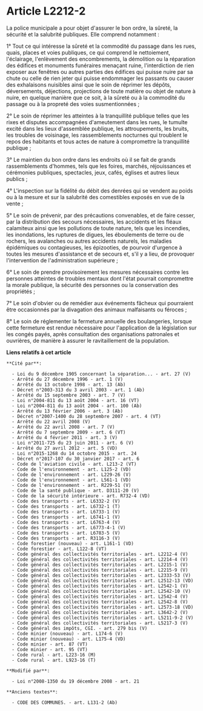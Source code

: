 # Article L2212-2

La police municipale a pour objet d'assurer le bon ordre, la sûreté, la sécurité et la salubrité publiques. Elle comprend
notamment : 

1° Tout ce qui intéresse la sûreté et la commodité du passage dans les rues, quais, places et voies publiques, ce qui
comprend le nettoiement, l'éclairage, l'enlèvement des encombrements, la démolition ou la  réparation des édifices et
monuments funéraires menaçant ruine, l'interdiction de rien exposer aux fenêtres ou autres parties des édifices qui puisse
nuire par sa chute ou celle de rien jeter qui puisse endommager les passants ou causer des exhalaisons nuisibles ainsi que le
soin de réprimer les dépôts, déversements, déjections, projections de toute matière ou objet de nature à nuire, en quelque
manière que ce soit, à la sûreté ou à la commodité du passage ou à la propreté des voies susmentionnées ; 

2° Le soin de réprimer les atteintes à la tranquillité publique telles que les rixes et disputes accompagnées d'ameutement
dans les rues, le tumulte excité dans les lieux d'assemblée publique, les attroupements, les bruits, les troubles de
voisinage, les rassemblements nocturnes qui troublent le repos des habitants et tous actes de nature à compromettre la
tranquillité publique ; 

3° Le maintien du bon ordre dans les endroits où il se fait de grands rassemblements d'hommes, tels que les foires, marchés,
réjouissances et cérémonies publiques, spectacles, jeux, cafés, églises et autres lieux publics ; 

4° L'inspection sur la fidélité du débit des denrées qui se vendent au poids ou à la mesure et sur la salubrité des
comestibles exposés en vue de la vente ; 

5° Le soin de prévenir, par des précautions convenables, et de faire cesser, par la distribution des secours nécessaires, les
accidents et les fléaux calamiteux ainsi que les pollutions de toute nature, tels que les incendies, les inondations, les
ruptures de digues, les éboulements de terre ou de rochers, les avalanches ou autres accidents naturels, les maladies
épidémiques ou contagieuses, les épizooties, de pourvoir d'urgence à toutes les mesures d'assistance et de secours et, s'il y
a lieu, de provoquer l'intervention de l'administration supérieure ; 

6° Le soin de prendre provisoirement les mesures nécessaires contre les personnes atteintes de troubles mentaux dont l'état
pourrait compromettre la morale publique, la sécurité des personnes ou la conservation des propriétés ; 

7° Le soin d'obvier ou de remédier aux événements fâcheux qui pourraient être occasionnés par la divagation des animaux
malfaisants ou féroces ; 

8° Le soin de réglementer la fermeture annuelle des boulangeries, lorsque cette fermeture est rendue nécessaire pour
l'application de la législation sur les congés payés, après consultation des organisations patronales et ouvrières, de
manière à assurer le ravitaillement de la population.

**Liens relatifs à cet article**

	**Cité par**:

	  - Loi du 9 décembre 1905 concernant la séparation... - art. 27 (V)
	  - Arrêté du 27 décembre 1996 - art. 1 (V)
	  - Arrêté du 13 octobre 1998 - art. 13 (Ab)
	  - Décret n°2003-313 du 3 avril 2003 - art. 1 (Ab)
	  - Arrêté du 15 septembre 2003 - art. 7 (V)
	  - Loi n°2004-811 du 13 août 2004 - art. 16 (VT)
	  - Loi n°2004-811 du 13 août 2004 - art. 100 (Ab)
	  - Arrêté du 13 février 2006 - art. 3 (Ab)
	  - Décret n°2007-1400 du 28 septembre 2007 - art. 4 (VT)
	  - Arrêté du 22 avril 2008 (V)
	  - Arrêté du 22 avril 2008 - art. 7 (V)
	  - Arrêté du 7 septembre 2009 - art. 6 (VT)
	  - Arrêté du 4 février 2011 - art. 3 (V)
	  - Loi n°2011-725 du 23 juin 2011 - art. 6 (V)
	  - Arrêté du 27 avril 2012 - art. 5 (VD)
	  - Loi n°2015-1268 du 14 octobre 2015 - art. 24
	  - Décret n°2017-107 du 30 janvier 2017 - art. 6
	  - Code de l'aviation civile - art. L213-2 (VT)
	  - Code de l'environnement - art. L125-2 (VD)
	  - Code de l'environnement - art. L229-26 (V)
	  - Code de l'environnement - art. L561-1 (VD)
	  - Code de l'environnement - art. R229-51 (V)
	  - Code de la santé publique - art. D3111-20 (V)
	  - Code de la sécurité intérieure - art. R732-4 (VD)
	  - Code des transports - art. L6332-2 (V)
	  - Code des transports - art. L6732-1 (T)
	  - Code des transports - art. L6733-1 (V)
	  - Code des transports - art. L6741-1 (V)
	  - Code des transports - art. L6763-4 (V)
	  - Code des transports - art. L6773-4-1 (V)
	  - Code des transports - art. L6783-5 (V)
	  - Code des transports - art. R3116-3 (V)
	  - Code forestier (nouveau) - art. L161-1 (VD)
	  - Code forestier - art. L122-8 (VT)
	  - Code général des collectivités territoriales - art. L2212-4 (V)
	  - Code général des collectivités territoriales - art. L2214-4 (V)
	  - Code général des collectivités territoriales - art. L2215-1 (V)
	  - Code général des collectivités territoriales - art. L2215-9 (V)
	  - Code général des collectivités territoriales - art. L2333-53 (V)
	  - Code général des collectivités territoriales - art. L2512-13 (VD)
	  - Code général des collectivités territoriales - art. L2542-1 (V)
	  - Code général des collectivités territoriales - art. L2542-10 (V)
	  - Code général des collectivités territoriales - art. L2542-4 (V)
	  - Code général des collectivités territoriales - art. L2542-8 (V)
	  - Code général des collectivités territoriales - art. L2573-18 (VD)
	  - Code général des collectivités territoriales - art. L3642-2 (V)
	  - Code général des collectivités territoriales - art. L5211-9-2 (V)
	  - Code général des collectivités territoriales - art. L5217-3 (V)
	  - Code général des impôts, CGI. - art. 279 bis (V)
	  - Code minier (nouveau) - art. L174-6 (V)
	  - Code minier (nouveau) - art. L175-4 (VD)
	  - Code minier - art. 87 (VT)
	  - Code minier - art. 95 (VT)
	  - Code rural - art. L223-16 (M)
	  - Code rural - art. L923-16 (T)

	**Modifié par**:

	  - Loi n°2008-1350 du 19 décembre 2008 - art. 21

	**Anciens textes**:

	  - CODE DES COMMUNES. - art. L131-2 (Ab)
